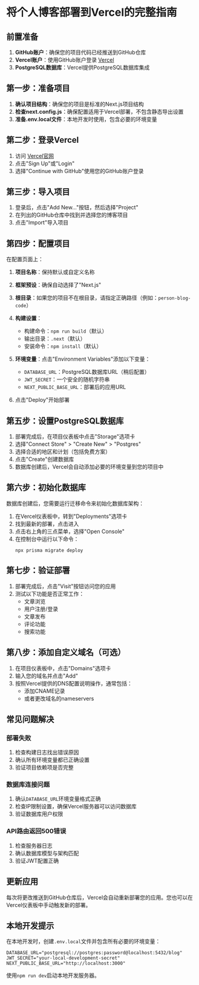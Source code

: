 # 将个人博客部署到Vercel的完整指南

## 前置准备

1. **GitHub账户**：确保您的项目代码已经推送到GitHub仓库
2. **Vercel账户**：使用GitHub账户登录 [Vercel](https://vercel.com)
3. **PostgreSQL数据库**：Vercel提供PostgreSQL数据库集成

## 第一步：准备项目

1. **确认项目结构**：确保您的项目是标准的Next.js项目结构
2. **检查next.config.js**：确保配置适用于Vercel部署，不包含静态导出设置
3. **准备.env.local文件**：本地开发时使用，包含必要的环境变量

## 第二步：登录Vercel

1. 访问 [Vercel官网](https://vercel.com)
2. 点击"Sign Up"或"Login"
3. 选择"Continue with GitHub"使用您的GitHub账户登录

## 第三步：导入项目

1. 登录后，点击"Add New..."按钮，然后选择"Project"
2. 在列出的GitHub仓库中找到并选择您的博客项目
3. 点击"Import"导入项目

## 第四步：配置项目

在配置页面上：

1. **项目名称**：保持默认或自定义名称
2. **框架预设**：确保自动选择了"Next.js"
3. **根目录**：如果您的项目不在根目录，请指定正确路径（例如：`person-blog-code`）
4. **构建设置**：
   - 构建命令：`npm run build`（默认）
   - 输出目录：`.next`（默认）
   - 安装命令：`npm install`（默认）

5. **环境变量**：点击"Environment Variables"添加以下变量：
   - `DATABASE_URL`：PostgreSQL数据库URL（稍后配置）
   - `JWT_SECRET`：一个安全的随机字符串
   - `NEXT_PUBLIC_BASE_URL`：部署后的应用URL

6. 点击"Deploy"开始部署

## 第五步：设置PostgreSQL数据库

1. 部署完成后，在项目仪表板中点击"Storage"选项卡
2. 选择"Connect Store" > "Create New" > "Postgres"
3. 选择合适的地区和计划（包括免费方案）
4. 点击"Create"创建数据库
5. 数据库创建后，Vercel会自动添加必要的环境变量到您的项目中

## 第六步：初始化数据库

数据库创建后，您需要运行迁移命令来初始化数据库架构：

1. 在Vercel仪表板中，转到"Deployments"选项卡
2. 找到最新的部署，点击进入
3. 点击右上角的三点菜单，选择"Open Console"
4. 在控制台中运行以下命令：
   ```
   npx prisma migrate deploy
   ```

## 第七步：验证部署

1. 部署完成后，点击"Visit"按钮访问您的应用
2. 测试以下功能是否正常工作：
   - 文章浏览
   - 用户注册/登录
   - 文章发布
   - 评论功能
   - 搜索功能

## 第八步：添加自定义域名（可选）

1. 在项目仪表板中，点击"Domains"选项卡
2. 输入您的域名并点击"Add"
3. 按照Vercel提供的DNS配置说明操作，通常包括：
   - 添加CNAME记录
   - 或者更改域名的nameservers

## 常见问题解决

### 部署失败

1. 检查构建日志找出错误原因
2. 确认所有环境变量都已正确设置
3. 验证项目依赖项是否完整

### 数据库连接问题

1. 确认`DATABASE_URL`环境变量格式正确
2. 检查IP限制设置，确保Vercel服务器可以访问数据库
3. 验证数据库用户权限

### API路由返回500错误

1. 检查服务器日志
2. 确认数据库模型与架构匹配
3. 验证JWT配置正确

## 更新应用

每次将更改推送到GitHub仓库后，Vercel会自动重新部署您的应用。您也可以在Vercel仪表板中手动触发新的部署。

## 本地开发提示

在本地开发时，创建`.env.local`文件并包含所有必要的环境变量：

```
DATABASE_URL="postgresql://postgres:password@localhost:5432/blog"
JWT_SECRET="your-local-development-secret"
NEXT_PUBLIC_BASE_URL="http://localhost:3000"
```

使用`npm run dev`启动本地开发服务器。 